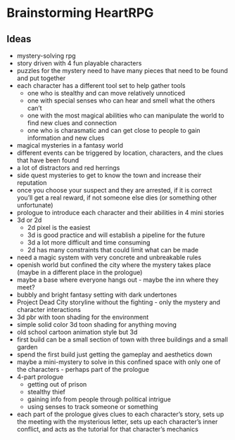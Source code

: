 # Brainstorming HeartRPG

## Ideas
- mystery-solving rpg
- story driven with 4 fun playable characters
- puzzles for the
mystery need to have many pieces that need to be found and put together
- each character has a different tool set to help gather tools
    - one who is stealthy and can move relatively unnoticed
    - one with special senses who can hear and smell what the others can’t
    - one with the most magical abilities who can manipulate the world to find new clues and connection
    - one who is charasmatic and can get close to people to gain information and new clues
- magical mysteries in a fantasy world
- different events can be triggered by location, characters, and the clues that have been found
- a lot of distractors and red herrings
- side quest mysteries to get to know the town and increase their reputation
- once you choose your suspect and they are arrested, if it is correct you’ll get a real reward, if not someone else dies (or something other unfortunate)
- prologue to introduce each character and their abilities in 4 mini stories
- 3d or 2d
    - 2d pixel is the easiest
    - 3d is good practice and will establish a pipeline for the future
    - 3d a lot more difficult and time consuming
    - 2d has many constraints that could limit what can be made
- need a magic system with very concrete and unbreakable rules
- openish world but confined the city where the mystery takes place (maybe in a different place in the prologue)
- maybe a base where everyone hangs out - maybe the inn where they meet?
- bubbly and bright fantasy setting with dark undertones
- Project Dead City storyline without the fighting - only the mystery and character interactions
- 3d pbr with toon shading for the environment
- simple solid color 3d toon shading for anything moving
- old school cartoon animation style but 3d
- first build can be a small section of town with three buildings and a small garden
- spend the first build just getting the gameplay and aesthetics down
- maybe a mini-mystery to solve in this confined space with only one of the characters - perhaps part of the prologue
- 4-part prologue
    - getting out of prison
    - stealthy thief
    - gaining info from people through political intrigue
    - using senses to track someone or something
- each part of the prologue gives clues to each character’s story, sets up the meeting with the mysterious letter, sets up each character’s inner conflict, and acts as the tutorial for that character’s mechanics





